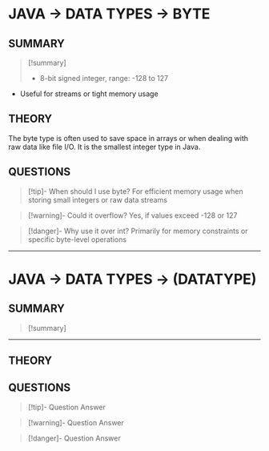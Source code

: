 # JAVA -> DATA TYPES -> BYTE
## SUMMARY
> [!summary]
> - 8-bit signed integer, range: -128 to 127
- Useful for streams or tight memory usage

## THEORY
The byte type is often used to save space in arrays or when dealing with raw data like file I/O. It is the smallest integer type in Java.

## QUESTIONS
> [!tip]- When should I use byte?
> For efficient memory usage when storing small integers or raw data streams

> [!warning]- Could it overflow?
> Yes, if values exceed -128 or 127

> [!danger]- Why use it over int?
> Primarily for memory constraints or specific byte-level operations
- - - 


# JAVA -> DATA TYPES -> (DATATYPE)
## SUMMARY
> [!summary]
> 
- - - 
## THEORY

## QUESTIONS
> [!tip]- Question
> Answer

> [!warning]- Question
> Answer

> [!danger]- Question
> Answer